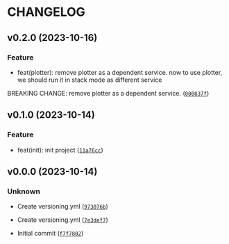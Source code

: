 # CHANGELOG



## v0.2.0 (2023-10-16)

### Feature

* feat(plotter): remove plotter as a dependent service.
now to use plotter, we should run it in stack mode as different service

BREAKING CHANGE: remove plotter as a dependent service. ([`000837f`](https://github.com/tradefreq/ma_cross_strategy/commit/000837f428a824bf369e872a33bc1edce39aee75))


## v0.1.0 (2023-10-14)

### Feature

* feat(init): init project ([`11a76cc`](https://github.com/tradefreq/ma_cross_strategy/commit/11a76cc5d5e6ee808b5f8a62e219853dcd38ec5d))


## v0.0.0 (2023-10-14)

### Unknown

* Create versioning.yml ([`973076b`](https://github.com/tradefreq/ma_cross_strategy/commit/973076baf63a2bef99669c5bdfc07421b12b4204))

* Create versioning.yml ([`7e3def7`](https://github.com/tradefreq/ma_cross_strategy/commit/7e3def71f7801152d9fc0ea0ec17dee1042474ac))

* Initial commit ([`f7f7802`](https://github.com/tradefreq/ma_cross_strategy/commit/f7f78022d44eff86d15e60c442537f7fd8544463))
